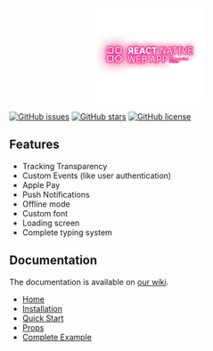 <p align="center">
  <a href="https://github.com/fashionstudio/react-native-web-app" >
    <img src="https://github.com/fashionstudio/react-native-web-app/blob/master/assets/logo-neon.svg" alt="React Native Web App" width="200"/>
  </a>
</p>

[![GitHub issues](https://img.shields.io/github/issues/fashionstudio/react-native-web-app)](https://github.com/fashionstudio/react-native-web-app/issues)
[![GitHub stars](https://img.shields.io/github/stars/fashionstudio/react-native-web-app)](https://github.com/fashionstudio/react-native-web-app/stargazers)
[![GitHub license](https://img.shields.io/github/license/fashionstudio/react-native-web-app)](https://github.com/fashionstudio/react-native-web-app/blob/master/LICENSE)

## Features
- Tracking Transparency
- Custom Events (like user authentication)
- Apple Pay
- Push Notifications
- Offline mode
- Custom font
- Loading screen
- Complete typing system

## Documentation

The documentation is available on [our wiki](https://github.com/fashionstudio/react-native-web-app/wiki).

- [Home](https://github.com/fashionstudio/react-native-web-app/wiki)
- [Installation](https://github.com/fashionstudio/react-native-web-app/wiki/1.-Installation)
- [Quick Start](https://github.com/fashionstudio/react-native-web-app/wiki/2.-Quick-Start)
- [Props](https://github.com/fashionstudio/react-native-web-app/wiki/3.-Props)
- [Complete Example](https://github.com/fashionstudio/react-native-web-app/wiki/4.-Complete-Example)
